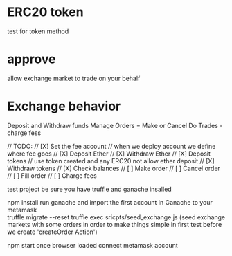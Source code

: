 # ERC20 token 
test for token method 
# approve

allow exchange market to trade on your behalf
# Exchange behavior

Deposit and Withdraw funds
Manage Orders = Make or Cancel
Do Trades - charge fess

// TODO:
// [X] Set the fee account // when we deploy account we define where fee goes
// [X] Deposit Ether
// [X] Withdraw Ether
// [X] Deposit tokens // use token created and any ERC20 not allow ether deposit
// [X] Withdraw tokens
// [X] Check balances
// [ ] Make order
// [ ] Cancel order
// [ ] Fill order
// [ ] Charge fees


test project
be sure you have truffle and ganache insalled 


npm install 
run ganache and import the first account in Ganache to your metamask  
truffle migrate --reset 
truffle exec sricpts/seed_exchange.js
(seed exchange markets with some orders in order to make things simple in first test before we create 'createOrder Action')

npm start 
once browser loaded connect metamask account